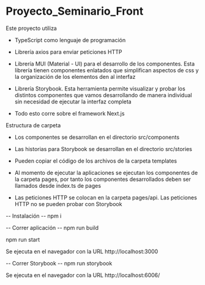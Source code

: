 # Proyecto_Seminario_Front

Este proyecto utiliza 
- TypeScript como lenguaje de programación

- Librería axios para enviar peticiones HTTP

- Librería MUI (Material - UI) para el desarrollo de los componentes. Esta librería tienen componentes enlatados que simplifican aspectos de css y la organización de los elementos den al interfaz

- Librería Storybook. Esta herramienta permite visualizar y probar los distintos componentes que vamos desarrollando de manera individual sin necesidad de ejecutar la interfaz completa

- Todo esto corre sobre el framework Next.js

Estructura de carpeta
- Los componentes se desarrollan en el directorio src/components

- Las historias para Storybook se desarrollan en el directorio src/stories

- Pueden copiar el código de los archivos de la carpeta templates

- Al momento de ejecutar la aplicaciones se ejecutan los componentes de la carpeta pages, por tanto los componentes desarrollados deben ser llamados desde index.ts de pages

- Las peticiones HTTP se colocan en la carpeta pages/api. Las peticiones HTTP no se pueden probar con Storybook

-- Instalación --
npm i

-- Correr aplicación --
npm run build

npm run start

Se ejecuta en el navegador con la URL http://localhost:3000

-- Correr Storybook --
npm run storybook

Se ejecuta en el navegador con la URL http://localhost:6006/



